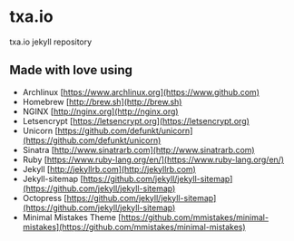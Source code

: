 # txa.io
txa.io jekyll repository

## Made with love using
- Archlinux [https://www.archlinux.org](https://www.github.com)
- Homebrew [http://brew.sh](http://brew.sh)
- NGINX [http://nginx.org](http://nginx.org)
- Letsencrypt [https://letsencrypt.org](https://letsencrypt.org)
- Unicorn [https://github.com/defunkt/unicorn](https://github.com/defunkt/unicorn)
- Sinatra [http://www.sinatrarb.com](http://www.sinatrarb.com)
- Ruby [https://www.ruby-lang.org/en/](https://www.ruby-lang.org/en/)
- Jekyll [http://jekyllrb.com](http://jekyllrb.com)
- Jekyll-sitemap [https://github.com/jekyll/jekyll-sitemap](https://github.com/jekyll/jekyll-sitemap)
- Octopress [https://github.com/jekyll/jekyll-sitemap](https://github.com/jekyll/jekyll-sitemap)
- Minimal Mistakes Theme [https://github.com/mmistakes/minimal-mistakes](https://github.com/mmistakes/minimal-mistakes)
